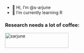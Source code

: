 - 👋 Hi, I’m @s-arjune
- 🌱 I’m currently learning R


<h3 align="left">Research needs a lot of coffee:</h3>
<p><a href="https://www.buymeacoffee.com/sarjune"> <img align="left" src="https://cdn.buymeacoffee.com/buttons/v2/default-yellow.png" height="50" width="210" alt="sarjune" /></a></p><br><br>

<!---
s-arjune/s-arjune is a ✨ special ✨ repository because its `README.md` (this file) appears on your GitHub profile.
You can click the Preview link to take a look at your changes.
--->
